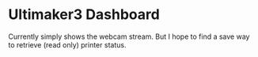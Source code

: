 Ultimaker3 Dashboard
====================

Currently simply shows the webcam stream. But I hope to find a save way to retrieve (read only) printer status.
